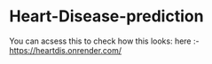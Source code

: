 # Heart-Disease-prediction

You can acsess this to check how this looks:
here :- https://heartdis.onrender.com/
